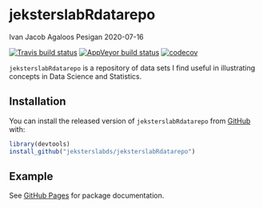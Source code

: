 jeksterslabRdatarepo
================
Ivan Jacob Agaloos Pesigan
2020-07-16

<!-- README.md is generated from README.Rmd. Please edit that file -->

<!-- badges: start -->

[![Travis build
status](https://travis-ci.com/jeksterslabds/jeksterslabRdatarepo.svg?branch=master)](https://travis-ci.com/jeksterslabds/jeksterslabRdatarepo)
[![AppVeyor build
status](https://ci.appveyor.com/api/projects/status/github/jeksterslabds/jeksterslabRdatarepo?branch=master&svg=true)](https://ci.appveyor.com/project/jeksterslabds/jeksterslabRdatarepo)
[![codecov](https://codecov.io/github/jeksterslabds/jeksterslabRdatarepo/branch/master/graphs/badge.svg)](https://codecov.io/github/jeksterslabds/jeksterslabRdatarepo)
<!-- badges: end -->

`jeksterslabRdatarepo` is a repository of data sets I find useful in
illustrating concepts in Data Science and Statistics.

## Installation

You can install the released version of `jeksterslabRdatarepo` from
[GitHub](https://github.com/jeksterslabds/jeksterslabRdatarepo) with:

``` r
library(devtools)
install_github("jeksterslabds/jeksterslabRdatarepo")
```

## Example

See [GitHub
Pages](https://jeksterslabds.github.io/jeksterslabRdatarepo/index.html)
for package documentation.

